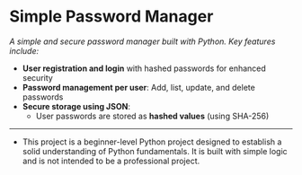 # Simple Password Manager

*A simple and secure password manager built with Python. Key features include:*

- **User registration and login** with hashed passwords for enhanced security
- **Password management per user**: Add, list, update, and delete passwords
- **Secure storage using JSON**:
  - User passwords are stored as **hashed values** (using SHA-256)

---
- This project is a beginner-level Python project designed to establish a solid understanding of Python fundamentals. It is built with simple logic and is not intended to be a professional project.

